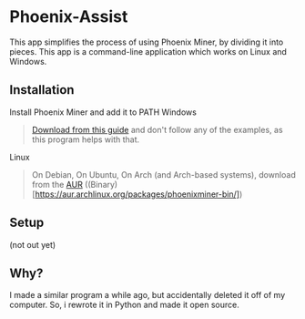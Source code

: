 # Phoenix-Assist
 This app simplifies the process of using Phoenix Miner, by dividing it into pieces. This app is a command-line application which works on Linux and Windows.
 
 ## Installation
 
 Install Phoenix Miner and add it to PATH
 Windows
 > [Download from this guide](https://phoenixminer.org/download/latest/) and don't follow any of the examples, as this program helps with that.
 
 Linux 
 > On Debian, 
 > On Ubuntu, 
 > On Arch (and Arch-based systems), download from the [AUR](https://aur.archlinux.org/packages/phoenixminer/) ((Binary)[https://aur.archlinux.org/packages/phoenixminer-bin/])
 ## Setup
 
 (not out yet)

 ## Why?
 I made a similar program a while ago, but accidentally deleted it off of my computer. So, i rewrote it in Python and made it open source.

